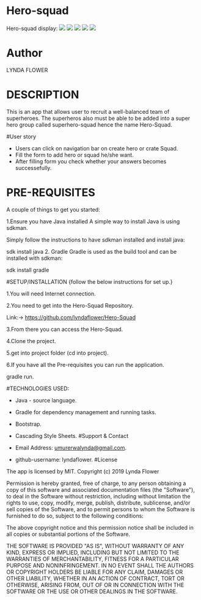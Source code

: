  # Hero-squad
 Hero-squad display:
<img src="images/home.png">
<img src="images/hero.png">
<img src="images/check.png">
<img src="images/squad">
<img src="images/checkS">
# Author 
LYNDA FLOWER

# DESCRIPTION
This is an app that allows user to recruit a well-balanced team of superheroes. The superheros also must be able to be added into a super hero group called superhero-squad hence the name Hero-Squad.


#User story

* Users can click on navigation bar on create hero or crate Squad.
* Fill the form to add hero or squad he/she want.
* After filling form you check whether your answers becomes successefully.
# PRE-REQUISITES
A couple of things to get you started:

1.Ensure you have Java installed
A simple way to install Java is using sdkman.

Simply follow the instructions to have sdkman installed and install java:

sdk install java
2. Gradle
Gradle is used as the build tool and can be installed with sdkman:

sdk install gradle

#SETUP/INSTALLATION
{follow the below instructions for set up.}

1.You will need Internet connection.

2.You need to get into the Hero-Squad Repository.

Link:-> https://github.com/lyndaflower/Hero-Squad

3.From there you can access the Hero-Squad.

4.Clone the project.

5.get into project folder (cd into project).

6.If you have all the Pre-requisites you can run the application.

gradle run.

#TECHNOLOGIES USED:

* Java - source language.

* Gradle for dependency management and running tasks.

* Bootstrap.

* Cascading Style Sheets.
#Support & Contact
  
*  Email Address: umurerwalynda@gmail.com.
  
* github-username: lyndaflower.
#License

The app is licensed by MIT. Copyright (c) 2019 Lynda Flower





Permission is hereby granted, free of charge, to any person obtaining a copy
of this software and associated documentation files (the "Software"), to deal
in the Software without restriction, including without limitation the rights
to use, copy, modify, merge, publish, distribute, sublicense, and/or sell
copies of the Software, and to permit persons to whom the Software is
furnished to do so, subject to the following conditions:

The above copyright notice and this permission notice shall be included in all
copies or substantial portions of the Software.

THE SOFTWARE IS PROVIDED "AS IS", WITHOUT WARRANTY OF ANY KIND, EXPRESS OR
IMPLIED, INCLUDING BUT NOT LIMITED TO THE WARRANTIES OF MERCHANTABILITY,
FITNESS FOR A PARTICULAR PURPOSE AND NONINFRINGEMENT. IN NO EVENT SHALL THE
AUTHORS OR COPYRIGHT HOLDERS BE LIABLE FOR ANY CLAIM, DAMAGES OR OTHER
LIABILITY, WHETHER IN AN ACTION OF CONTRACT, TORT OR OTHERWISE, ARISING FROM,
OUT OF OR IN CONNECTION WITH THE SOFTWARE OR THE USE OR OTHER DEALINGS IN THE
SOFTWARE.


